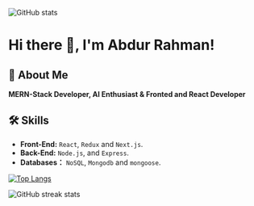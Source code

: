 ![GitHub stats](https://github-readme-stats.vercel.app/api?username=abdurrahmanrahat&show_icons=true)  

# Hi there 👋, I'm Abdur Rahman!

## 🚀 About Me
**MERN-Stack Developer, AI Enthusiast & Fronted and React Developer**

## 🛠 Skills
- **Front-End:** `React`, `Redux` and `Next.js`.
- **Back-End:** `Node.js`, and `Express`.
- **Databases：** `NoSQL`, `Mongodb` and `mongoose`.

[![Top Langs](https://github-readme-stats.vercel.app/api/top-langs/?username=abdurrahmanrahat)](https://github.com/anuraghazra/github-readme-stats)

![GitHub streak stats](https://streak-stats.demolab.com/?user=abdurrahmanrahat)  

